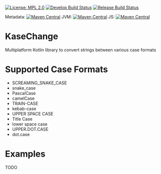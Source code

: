[![License: MPL 2.0](https://img.shields.io/badge/License-MPL%202.0-brightgreen.svg)](https://opensource.org/licenses/MPL-2.0)
[![Develop Build Status](https://ci.pearx.net/job/pearxteam/job/kasechange/job/develop/badge/icon)](https://ci.pearx.net/job/pearxteam/job/kasechange/job/develop/)
[![Release Build Status](https://ci.pearx.net/job/pearxteam/job/kasechange/job/master/badge/icon)](https://ci.pearx.net/job/pearxteam/job/kasechange/job/master/)

Metadata: [![Maven Central](https://img.shields.io/maven-central/v/net.pearx.kasechange/kasechange-metadata.svg?label=Maven%20Central)](https://search.maven.org/search?q=g:%22net.pearx.kasechange%22%20AND%20a:%22kasechange-metadata%22)
JVM: [![Maven Central](https://img.shields.io/maven-central/v/net.pearx.kasechange/kasechange-metadata.svg?label=Maven%20Central)](https://search.maven.org/search?q=g:%22net.pearx.kasechange%22%20AND%20a:%22kasechange-jvm%22)
JS: [![Maven Central](https://img.shields.io/maven-central/v/net.pearx.kasechange/kasechange-metadata.svg?label=Maven%20Central)](https://search.maven.org/search?q=g:%22net.pearx.kasechange%22%20AND%20a:%22kasechange-js%22)

# KaseChange
Multiplatform Kotlin library to convert strings between various case formats

# Supported Case Formats
- SCREAMING_SNAKE_CASE
- snake_case
- PascalCase
- camelCase
- TRAIN-CASE
- kebab-case
- UPPER SPACE CASE
- Title Case
- lower space case
- UPPER.DOT.CASE
- dot.case

# Examples
TODO